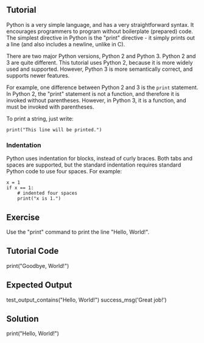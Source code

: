 Tutorial
--------

Python is a very simple language, and has a very straightforward syntax.
It encourages programmers to program without boilerplate (prepared) code.
The simplest directive in Python is the "print" directive -
it simply prints out a line (and also includes a newline, unlike in C).

There are two major Python versions, Python 2 and Python 3. Python 2 and 3 are quite different.
This tutorial uses Python 2, because it is more widely used and supported. However,
Python 3 is more semantically correct, and supports newer features.

For example, one difference between Python 2 and 3 is the `print` statement.
In Python 2, the "print" statement is not a function, and therefore it is
invoked without parentheses. However, in Python 3, it is a function, and must be invoked
with parentheses.

To print a string, just write:

    print("This line will be printed.")

### Indentation

Python uses indentation for blocks, instead of curly braces. Both tabs and spaces are supported, but the standard
indentation requires standard Python code to use four spaces. For example:

    x = 1
    if x == 1:
        # indented four spaces
        print("x is 1.")

Exercise
--------

Use the "print" command to print the line "Hello, World!".

Tutorial Code
-------------

print("Goodbye, World!")

Expected Output
---------------

test_output_contains("Hello, World!")
success_msg('Great job!')

Solution
--------

print("Hello, World!")
